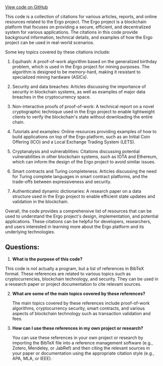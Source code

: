[View code on GitHub](https://github.com/ergoplatform/ergo/papers/whitepaper/references.bib)

This code is a collection of citations for various articles, reports, and online resources related to the Ergo project. The Ergo project is a blockchain platform that focuses on providing a secure, efficient, and decentralized system for various applications. The citations in this code provide background information, technical details, and examples of how the Ergo project can be used in real-world scenarios.

Some key topics covered by these citations include:

1. Equihash: A proof-of-work algorithm based on the generalized birthday problem, which is used in the Ergo project for mining purposes. The algorithm is designed to be memory-hard, making it resistant to specialized mining hardware (ASICs).

2. Security and data breaches: Articles discussing the importance of security in blockchain systems, as well as examples of major data breaches in the cryptocurrency space.

3. Non-interactive proofs of proof-of-work: A technical report on a novel cryptographic technique used in the Ergo project to enable lightweight clients to verify the blockchain's state without downloading the entire chain.

4. Tutorials and examples: Online resources providing examples of how to build applications on top of the Ergo platform, such as an Initial Coin Offering (ICO) and a Local Exchange Trading System (LETS).

5. Cryptanalysis and vulnerabilities: Citations discussing potential vulnerabilities in other blockchain systems, such as IOTA and Ethereum, which can inform the design of the Ergo project to avoid similar issues.

6. Smart contracts and Turing completeness: Articles discussing the need for Turing complete languages in smart contract platforms, and the trade-offs between expressiveness and security.

7. Authenticated dynamic dictionaries: A research paper on a data structure used in the Ergo project to enable efficient state updates and validation in the blockchain.

Overall, the code provides a comprehensive list of resources that can be used to understand the Ergo project's design, implementation, and potential applications. These citations can be helpful for developers, researchers, and users interested in learning more about the Ergo platform and its underlying technologies.
## Questions: 
 1. **What is the purpose of this code?**

   This code is not actually a program, but a list of references in BibTeX format. These references are related to various topics such as cryptocurrencies, blockchain technology, and security. They can be used in a research paper or project documentation to cite relevant sources.

2. **What are some of the main topics covered by these references?**

   The main topics covered by these references include proof-of-work algorithms, cryptocurrency security, smart contracts, and various aspects of blockchain technology such as transaction validation and fees.

3. **How can I use these references in my own project or research?**

   You can use these references in your own project or research by importing the BibTeX file into a reference management software (e.g., Zotero, Mendeley, or JabRef) and then citing the relevant sources in your paper or documentation using the appropriate citation style (e.g., APA, MLA, or IEEE).